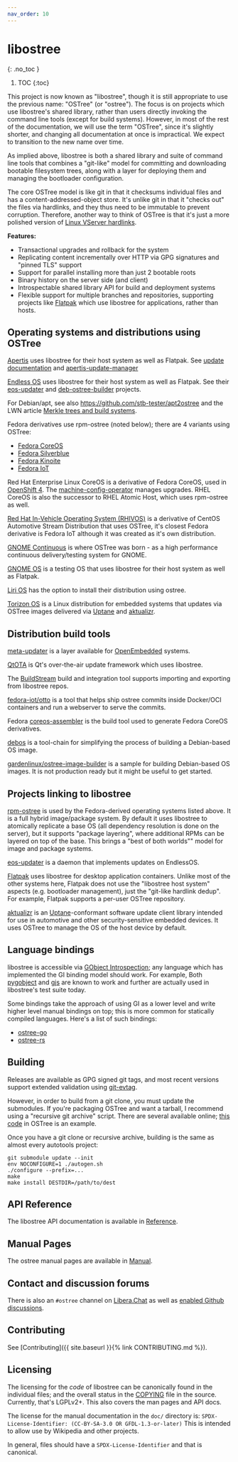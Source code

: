 ```yaml
---
nav_order: 10
---
```


# libostree
{: .no_toc }

1. TOC
{:toc}

<!-- SPDX-License-Identifier: (CC-BY-SA-3.0 OR GFDL-1.3-or-later) -->

This project is now known as "libostree", though it is still appropriate to use
the previous name: "OSTree" (or "ostree"). The focus is on projects which use
libostree's shared library, rather than users directly invoking the command line
tools (except for build systems). However, in most of the rest of the
documentation, we will use the term "OSTree", since it's slightly shorter, and
changing all documentation at once is impractical. We expect to transition to
the new name over time.

As implied above, libostree is both a shared library and suite of command line
tools that combines a "git-like" model for committing and downloading bootable
filesystem trees, along with a layer for deploying them and managing the
bootloader configuration.

The core OSTree model is like git in that it checksums individual files and has
a content-addressed-object store. It's unlike git in that it "checks out" the
files via hardlinks, and they thus need to be immutable to prevent corruption.
Therefore, another way to think of OSTree is that it's just a more polished
version of
[Linux VServer hardlinks](http://linux-vserver.org/index.php?title=util-vserver:Vhashify&oldid=2285).

**Features:**

 - Transactional upgrades and rollback for the system
 - Replicating content incrementally over HTTP via GPG signatures and "pinned TLS" support
 - Support for parallel installing more than just 2 bootable roots
 - Binary history on the server side (and client)
 - Introspectable shared library API for build and deployment systems
 - Flexible support for multiple branches and repositories, supporting
   projects like [Flatpak](https://github.com/flatpak/flatpak) which
   use libostree for applications, rather than hosts.

## Operating systems and distributions using OSTree

[Apertis](https://www.apertis.org/) uses libostree for their host system as
well as Flatpak. See [update documentation](https://www.apertis.org/guides/ostree/) and
[apertis-update-manager](https://gitlab.apertis.org/pkg/apertis-update-manager)

[Endless OS](https://endlessos.com/) uses libostree for their host system as
well as Flatpak. See
their [eos-updater](https://github.com/endlessm/eos-updater)
and [deb-ostree-builder](https://github.com/dbnicholson/deb-ostree-builder)
projects.

For Debian/apt, see also https://github.com/stb-tester/apt2ostree
and the LWN article [Merkle trees and build systems](https://lwn.net/Articles/821367/).

Fedora derivatives use rpm-ostree (noted below); there are 4 variants using OSTree:

 - [Fedora CoreOS](https://getfedora.org/en/coreos/)
 - [Fedora Silverblue](https://silverblue.fedoraproject.org/)
 - [Fedora Kinoite](https://kinoite.fedoraproject.org/)
 - [Fedora IoT](https://iot.fedoraproject.org/)

Red Hat Enterprise Linux CoreOS is a derivative of Fedora CoreOS, used in [OpenShift 4](https://try.openshift.com/).
The [machine-config-operator](https://github.com/openshift/machine-config-operator/blob/master/docs/OSUpgrades.md)
manages upgrades.  RHEL CoreOS is also the successor to RHEL Atomic Host, which
uses rpm-ostree as well.

[Red Hat In-Vehicle Operating System (RHIVOS)](https://www.redhat.com/en/blog/new-standard-red-hat-vehicle-operating-system-modern-and-future-vehicles) is a derivative of CentOS Automotive Stream Distribution that uses OSTree, it's closest Fedora derivative is Fedora IoT although it was created as it's own distribution.

[GNOME Continuous](https://wiki.gnome.org/Projects/GnomeContinuous) is
where OSTree was born - as a high performance continuous delivery/testing
system for GNOME.

[GNOME OS](https://os.gnome.org/) is a testing OS that uses libostree for
their host system as well as Flatpak.

[Liri OS](https://liri.io/download/silverblue/) has the option to install
their distribution using ostree.

[Torizon OS](https://developer.toradex.com/torizon/torizoncore/torizoncore-technical-overview/)
is a Linux distribution for embedded systems that updates via OSTree images
delivered via [Uptane](https://uptane.github.io/) and
[aktualizr](https://github.com/uptane/aktualizr/).

## Distribution build tools

[meta-updater](https://github.com/advancedtelematic/meta-updater) is
a layer available for [OpenEmbedded](http://www.openembedded.org/wiki/Main_Page)
systems.

[QtOTA](http://doc.qt.io/QtOTA/) is Qt's over-the-air update framework
which uses libostree.

The [BuildStream](https://gitlab.com/BuildStream/buildstream) build and
integration tool supports importing and exporting from libostree repos.

[fedora-iot/otto](https://github.com/fedora-iot/otto) is a tool that helps
ship ostree commits inside Docker/OCI containers and run a webserver
to serve the commits.

Fedora [coreos-assembler](https://github.com/coreos/coreos-assembler) is
the build tool used to generate Fedora CoreOS derivatives.

[debos](https://github.com/go-debos/debos) is a tool-chain for simplifying the
process of building a Debian-based OS image.

[gardenlinux/ostree-image-builder](https://github.com/gardenlinux/ostree-image-builder)
is a sample for building Debian-based OS images.
It is not production ready but it might be useful to get started.

## Projects linking to libostree

[rpm-ostree](https://github.com/projectatomic/rpm-ostree) is used by the
Fedora-derived operating systems listed above.  It is a full hybrid
image/package system.  By default it uses libostree to atomically replicate a base OS
(all dependency resolution is done on the server), but it supports "package layering", where
additional RPMs can be layered on top of the base.  This brings a "best of both worlds""
model for image and package systems.

[eos-updater](https://github.com/endlessm/eos-updater) is a daemon that implements updates
on EndlessOS.

[Flatpak](https://github.com/flatpak/flatpak) uses libostree for desktop
application containers. Unlike most of the other systems here, Flatpak does not
use the "libostree host system" aspects (e.g. bootloader management), just the
"git-like hardlink dedup". For example, Flatpak supports a per-user OSTree
repository.

[aktualizr](https://github.com/uptane/aktualizr/) is an
[Uptane](https://uptane.github.io/)-conformant software update client library
intended for use in automotive and other security-sensitive embedded devices.
It uses OSTree to manage the OS of the host device by default.

## Language bindings

libostree is accessible via [GObject Introspection](https://gi.readthedocs.io/en/latest/);
any language which has implemented the GI binding model should work.
For example, Both [pygobject](https://pygobject.readthedocs.io/en/latest/)
and [gjs](https://gitlab.gnome.org/GNOME/gjs) are known to work
and further are actually used in libostree's test suite today.

Some bindings take the approach of using GI as a lower level and
write higher level manual bindings on top; this is more common
for statically compiled languages.  Here's a list of such bindings:

 - [ostree-go](https://github.com/ostreedev/ostree-go/)
 - [ostree-rs](./rust-bindings)

## Building

Releases are available as GPG signed git tags, and most recent
versions support extended validation using
[git-evtag](https://github.com/cgwalters/git-evtag).

However, in order to build from a git clone, you must update the
submodules.  If you're packaging OSTree and want a tarball, I
recommend using a "recursive git archive" script.  There are several
available online;
[this code](https://github.com/ostreedev/ostree/blob/main/ci/Makefile.dist-packaging#L18)
in OSTree is an example.

Once you have a git clone or recursive archive, building is the
same as almost every autotools project:

```
git submodule update --init
env NOCONFIGURE=1 ./autogen.sh
./configure --prefix=...
make
make install DESTDIR=/path/to/dest
```

## API Reference

The libostree API documentation is available in [Reference](reference/).

## Manual Pages

The ostree manual pages are available in [Manual](man/).

## Contact and discussion forums

There is also an `#ostree` channel on [Libera.Chat](ircs://irc.libera.chat/ostree) as
well as [enabled Github discussions](https://github.com/ostreedev/ostree/discussions/).

## Contributing

See [Contributing]({{ site.baseurl }}{% link CONTRIBUTING.md %}).

## Licensing

The licensing for the *code* of libostree can be canonically found in the individual files;
and the overall status in the [COPYING](https://github.com/ostreedev/ostree/blob/main/COPYING)
file in the source.  Currently, that's LGPLv2+.  This also covers the man pages and API docs.

The license for the manual documentation in the `doc/` directory is:
`SPDX-License-Identifier: (CC-BY-SA-3.0 OR GFDL-1.3-or-later)`
This is intended to allow use by Wikipedia and other projects.

In general, files should have a `SPDX-License-Identifier` and that is canonical.
